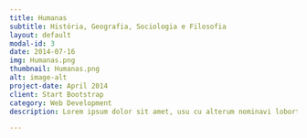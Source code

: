 ```yaml
---
title: Humanas 
subtitle: História, Geografia, Sociologia e Filosofia
layout: default
modal-id: 3
date: 2014-07-16
img: Humanas.png
thumbnail: Humanas.png
alt: image-alt
project-date: April 2014
client: Start Bootstrap
category: Web Development
description: Lorem ipsum dolor sit amet, usu cu alterum nominavi lobortis. At duo novum diceret. Tantas apeirian vix et, usu sanctus postulant inciderint ut, populo diceret necessitatibus in vim. Cu eum dicam feugiat noluisse.

---
```

